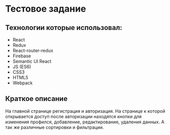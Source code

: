 # Тестовое задание


## Технологии которые использовал:

* React
* Redux
* React-router-redux   
* Firebase
* Semantic UI React
* JS (ES6)
* CSS3
* HTML5
* Webpack

## Краткое описание

На главной странице регистрация и авторизация.
На странице к которой открывается доступ после авторизации находятся кнопки
для изменения профился, добавление, редактирование, удаления данных.
А так же различные сортировки и фильтрации.